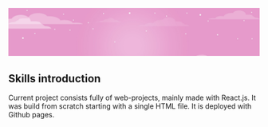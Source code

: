 ![](heading.jpg)
## Skills introduction

Current project consists fully of  web-projects, mainly made with React.js. It was build from scratch starting with a single HTML file. It is deployed with Github pages.